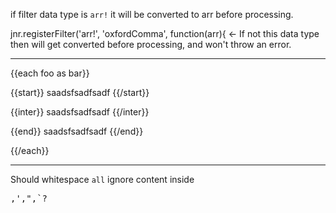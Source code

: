 


if filter data type is `arr!` it will be converted to arr before processing.

 

jnr.registerFilter('arr!', 'oxfordComma', function(arr){ <- If not this data type then will get converted before processing, and won't throw an error.


- - - - - - - - - - - - - - - -

{{each foo as bar}}

{{start}} 
saadsfsadfsadf
{{/start}}

{{inter}} 
saadsfsadfsadf
{{/inter}}

{{end}} 
saadsfsadfsadf
{{/end}}

{{/each}}

- - - - - - - - - - - - - - - -

Should whitespace `all` ignore content inside <pre>,',",`?

```
